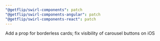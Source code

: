 ```yaml
---
"@getflip/swirl-components": patch
"@getflip/swirl-components-angular": patch
"@getflip/swirl-components-react": patch
---
```


Add a prop for borderless cards; fix visibility of carousel buttons on iOS
